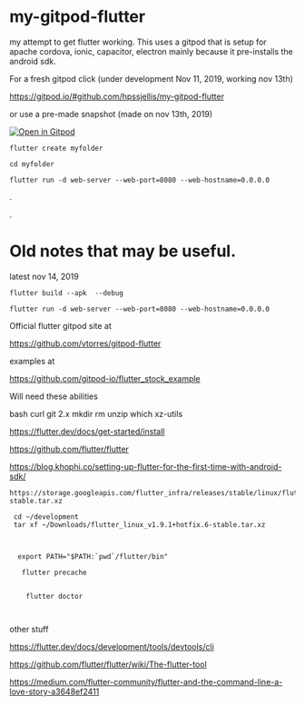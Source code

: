# my-gitpod-flutter


my attempt to get flutter working. This uses a gitpod that is setup for apache cordova, ionic, capacitor, electron mainly because it pre-installs the android sdk.



For a fresh gitpod click (under development Nov 11, 2019, working nov 13th)

https://gitpod.io/#github.com/hpssjellis/my-gitpod-flutter

or use a pre-made snapshot (made on nov 13th, 2019)

[![Open in Gitpod](https://gitpod.io/button/open-in-gitpod.svg)](https://gitpod.io#snapshot/0ee932d3-1a3a-4212-ad4c-0501a16644a2)




```
flutter create myfolder

cd myfolder

flutter run -d web-server --web-port=8080 --web-hostname=0.0.0.0

```









.





.






# Old notes that may be useful.



latest nov 14, 2019

```
flutter build --apk  --debug

flutter run -d web-server --web-port=8080 --web-hostname=0.0.0.0

```

Official flutter gitpod site at 

https://github.com/vtorres/gitpod-flutter

examples at

https://github.com/gitpod-io/flutter_stock_example



Will need these abilities

bash
curl
git 2.x
mkdir
rm
unzip
which
xz-utils

https://flutter.dev/docs/get-started/install


https://github.com/flutter/flutter



https://blog.khophi.co/setting-up-flutter-for-the-first-time-with-android-sdk/


```
https://storage.googleapis.com/flutter_infra/releases/stable/linux/flutter_linux_v1.9.1+hotfix.6-stable.tar.xz

 cd ~/development
 tar xf ~/Downloads/flutter_linux_v1.9.1+hotfix.6-stable.tar.xz
 
 
 
  export PATH="$PATH:`pwd`/flutter/bin"
  
   flutter precache
   
   
    flutter doctor
    
    
 ```


other stuff


https://flutter.dev/docs/development/tools/devtools/cli


https://github.com/flutter/flutter/wiki/The-flutter-tool

https://medium.com/flutter-community/flutter-and-the-command-line-a-love-story-a3648ef2411



